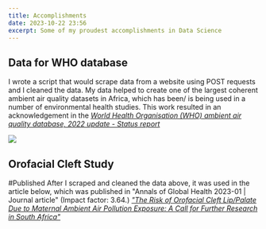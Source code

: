 ```yaml
---
title: Accomplishments
date: 2023-10-22 23:56
excerpt: Some of my proudest accomplishments in Data Science
---
```

## Data for WHO database 
I wrote a script that would scrape data from a website using POST requests and I cleaned the data. My data helped to create one of the largest coherent ambient air quality datasets in Africa, which has been/ is being used in a number of environmental health studies. This work resulted in an acknowledgement in the [*World Health Organisation (WHO) ambient air quality database, 2022 update - Status report*](https://iris.who.int/bitstream/handle/10665/368432/9789240047693-eng.pdf?sequence=1)

<a href="WHO_reference.png" target="_blank"> 
    <img src="WHO_reference.png">
</a>

## Orofacial Cleft Study 
#Published
After I scraped and cleaned the data above, it was used in the article below, which was published in "Annals of Global Health
2023-01 | Journal article" (Impact factor: 3.64.)
 [*"The Risk of Orofacial Cleft Lip/Palate Due to Maternal Ambient Air Pollution Exposure: A Call for Further Research in South Africa"*](https://www.ncbi.nlm.nih.gov/pmc/articles/PMC9881443/)

